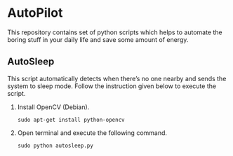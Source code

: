 # AutoPilot
This repository contains set of python scripts which helps to automate the boring stuff in your daily life and save some amount of energy.

## AutoSleep
This script automatically detects when there’s no one nearby and sends the system to sleep mode. Follow the instruction given below to execute the script.

1. Install OpenCV (Debian).

   ```
   sudo apt-get install python-opencv
   ```

2. Open terminal and execute the following command.

   ```
   sudo python autosleep.py
   ```

